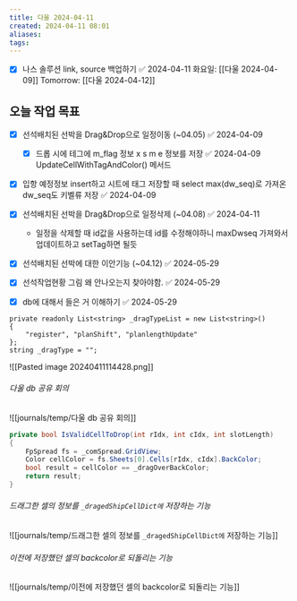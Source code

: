 ```yaml
---
title: 다울 2024-04-11
created: 2024-04-11 08:01
aliases: 
tags:
---
```

- [x] 나스 솔루션 link, source 백업하기 ✅ 2024-04-11
화요일: [[다울 2024-04-09]]
Tomorrow: [[다울 2024-04-12]]

## 오늘 작업 목표
- [x] 선석배치된 선박을 Drag&Drop으로 일정이동 (~04.05) ✅ 2024-04-09
	- [x] 드롭 시에 테그에 m_flag 정보 x s m e 정보를 저장 ✅ 2024-04-09 UpdateCellWithTagAndColor() 메서드 
- [x] 입항 예정정보 insert하고 시트에 태그 저장할 때 select max(dw_seq)로 가져온 dw_seq도 키벨류 저장 ✅ 2024-04-09
- [x] 선석배치된 선박을 Drag&Drop으로 일정삭제 (~04.08) ✅ 2024-04-11
	- 일정을 삭제할 때 id값을 사용하는데 id를 수정해야하니 maxDwseq 가져와서 업데이트하고 setTag하면 될듯

- [x] 선석배치된 선박에 대한 이안기능 (~04.12) ✅ 2024-05-29
- [x] 선석작업현황 그림 왜 안나오는지 찾아야함. ✅ 2024-05-29
- [x] db에 대해서 들은 거 이해하기 ✅ 2024-05-29

```
private readonly List<string> _dragTypeList = new List<string>()
{
    "register", "planShift", "planlengthUpdate"
};
string _dragType = "";
```

![[Pasted image 20240411114428.png]]


###### 다울 db 공유 회의
![[journals/temp/다울 db 공유 회의]]



```cs
private bool IsValidCellToDrop(int rIdx, int cIdx, int slotLength)
{
    FpSpread fs = _comSpread.GridView;
    Color cellColor = fs.Sheets[0].Cells[rIdx, cIdx].BackColor;
    bool result = cellColor == _dragOverBackColor;
    return result;
}
```


###### 드래그한 셀의 정보를 `_dragedShipCellDict에` 저장하는 기능
![[journals/temp/드래그한 셀의 정보를 `_dragedShipCellDict에` 저장하는 기능]]


###### 이전에 저장했던 셀의 backcolor로 되돌리는 기능
![[journals/temp/이전에 저장했던 셀의 backcolor로 되돌리는 기능]]

